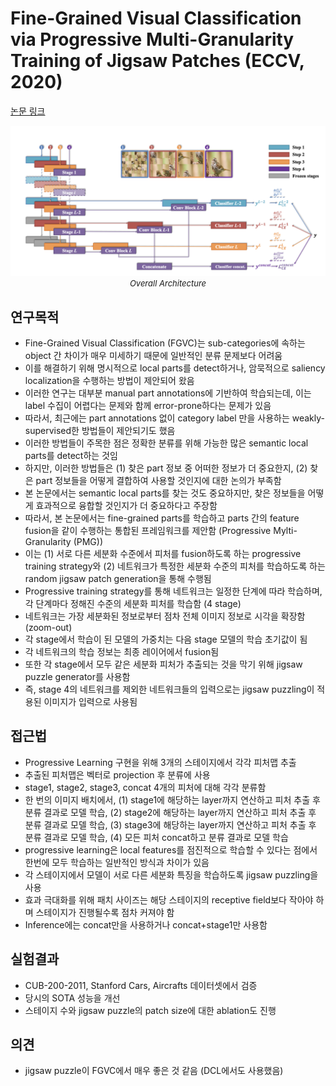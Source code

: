 # Fine-Grained Visual Classification via Progressive Multi-Granularity Training of Jigsaw Patches (ECCV, 2020)

[논문 링크](https://link.springer.com/chapter/10.1007/978-3-030-58565-5_10)

<p align="center">
    <img width="600" alt='fig1' src="./img/02_01_01.png?raw=true"></br>
    <em><font size=2>Overall Architecture</font></em>
</p>

## 연구목적
- Fine-Grained Visual Classification (FGVC)는 sub-categories에 속하는 object 간 차이가 매우 미세하기 때문에 일반적인 분류 문제보다 어려움
- 이를 해결하기 위해 명시적으로 local parts를 detect하거나, 암묵적으로 saliency localization을 수행하는 방법이 제안되어 왔음
- 이러한 연구는 대부분 manual part annotations에 기반하여 학습되는데, 이는 label 수집이 어렵다는 문제와 함께 error-prone하다는 문제가 있음
- 따라서, 최근에는 part annotations 없이 category label 만을 사용하는 weakly-supervised한 방법들이 제안되기도 했음
- 이러한 방법들이 주목한 점은 정확한 분류를 위해 가능한 많은 semantic local parts를 detect하는 것임
- 하지만, 이러한 방법들은 (1) 찾은 part 정보 중 어떠한 정보가 더 중요한지, (2) 찾은 part 정보들을 어떻게 결합하여 사용할 것인지에 대한 논의가 부족함
- 본 논문에서는 semantic local parts를 찾는 것도 중요하지만, 찾은 정보들을 어떻게 효과적으로 융합할 것인지가 더 중요하다고 주장함
- 따라서, 본 논문에서는 fine-grained parts를 학습하고 parts 간의 feature fusion을 같이 수행하는 통합된 프레임워크를 제안함 (Progressive Mylti-Granularity (PMG))
- 이는 (1) 서로 다른 세분화 수준에서 피처를 fusion하도록 하는 progressive training strategy와 (2) 네트워크가 특정한 세분화 수준의 피처를 학습하도록 하는 random jigsaw patch generation을 통해 수행됨
- Progressive training strategy를 통해 네트워크는 일정한 단계에 따라 학습하며, 각 단계마다 정해진 수준의 세분화 피처를 학습함 (4 stage)
- 네트워크는 가장 세분화된 정보로부터 점차 전체 이미지 정보로 시각을 확장함 (zoom-out)
- 각 stage에서 학습이 된 모델의 가중치는 다음 stage 모델의 학습 초기값이 됨
- 각 네트워크의 학습 정보는 최종 레이어에서 fusion됨
- 또한 각 stage에서 모두 같은 세분화 피처가 추출되는 것을 막기 위해 jigsaw puzzle generator를 사용함
- 즉, stage 4의 네트워크를 제외한 네트워크들의 입력으로는 jigsaw puzzling이 적용된 이미지가 입력으로 사용됨
  
## 접근법
- Progressive Learning 구현을 위해 3개의 스테이지에서 각각 피처맵 추출
- 추출된 피처맵은 벡터로 projection 후 분류에 사용
- stage1, stage2, stage3, concat 4개의 피처에 대해 각각 분류함
- 한 번의 이미지 배치에서, (1) stage1에 해당하는 layer까지 연산하고 피처 추출 후 분류 결과로 모델 학습, (2) stage2에 해당하는 layer까지 연산하고 피처 추출 후 분류 결과로 모델 학습, (3) stage3에 해당하는 layer까지 연산하고 피처 추출 후 분류 결과로 모델 학습, (4) 모든 피처 concat하고 분류 결과로 모델 학습
- progressive learning은 local features를 점진적으로 학습할 수 있다는 점에서 한번에 모두 학습하는 일반적인 방식과 차이가 있음
- 각 스테이지에서 모델이 서로 다른 세분화 특징을 학습하도록 jigsaw puzzling을 사용
- 효과 극대화를 위해 패치 사이즈는 해당 스테이지의 receptive field보다 작아야 하며 스테이지가 진행될수록 점차 커져야 함
- Inference에는 concat만을 사용하거나 concat+stage1만 사용함

## 실험결과
- CUB-200-2011, Stanford Cars, Aircrafts 데이터셋에서 검증
- 당시의 SOTA 성능을 개선
- 스테이지 수와 jigsaw puzzle의 patch size에 대한 ablation도 진행

## 의견
- jigsaw puzzle이 FGVC에서 매우 좋은 것 같음 (DCL에서도 사용했음)